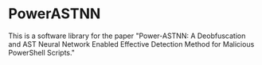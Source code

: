 # PowerASTNN
This is a software library for the paper "Power-ASTNN: A Deobfuscation and AST Neural Network Enabled Effective Detection Method for Malicious PowerShell Scripts."
